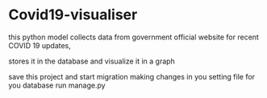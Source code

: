 # Covid19-visualiser

this python model collects data from government official website for recent COVID 19 updates,

stores it in the database and visualize it in a graph 

save this project and start migration making changes in you setting file for you database 
run manage.py

